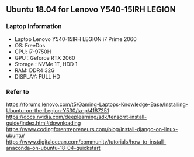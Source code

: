 ## Ubuntu 18.04 for Lenovo Y540-15IRH LEGION

### Laptop Information

* Laptop Lenovo Y540-15IRH LEGION i7 Prime 2060
* OS: FreeDos 
* CPU: i7-9750H 
* GPU : Geforce RTX 2060
* Storage : NVMe 1T, HDD 1
* RAM: DDR4 32G
* DISPLAY: FULL HD


### Refer to  
 https://forums.lenovo.com/t5/Gaming-Laptops-Knowledge-Base/Installing-Ubuntu-on-the-Legion-Y530/ta-p/4187251  
 https://docs.nvidia.com/deeplearning/sdk/tensorrt-install-guide/index.html#downloading  
 https://www.codingforentrepreneurs.com/blog/install-django-on-linux-ubuntu/  
 https://www.digitalocean.com/community/tutorials/how-to-install-anaconda-on-ubuntu-18-04-quickstart  

